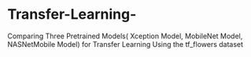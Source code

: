 # Transfer-Learning-
Comparing Three Pretrained Models(  Xception Model, MobileNet Model, NASNetMobile Model) for Transfer Learning Using the tf_flowers dataset
